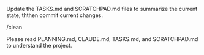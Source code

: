 Update the TASKS.md and SCRATCHPAD.md files to summarize the current state, ththen commit current changes.

/clean

Please read PLANNING.md, CLAUDE.md, TASKS.md, and SCRATCHPAD.md to understand the project.
